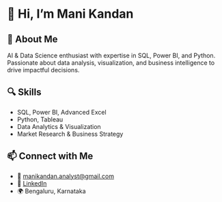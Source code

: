 # 👋 Hi, I’m Mani Kandan

## 🚀 About Me
AI & Data Science enthusiast with expertise in SQL, Power BI, and Python. Passionate about data analysis, visualization, and business intelligence to drive impactful decisions.

## 🔍 Skills
- SQL, Power BI, Advanced Excel
- Python, Tableau
- Data Analytics & Visualization
- Market Research & Business Strategy

## 📫 Connect with Me
- 📧 manikandan.analyst@gmail.com
- 🔗 [LinkedIn](https://linkedin.com/in/manikandank31)
- 🌍 Bengaluru, Karnataka


